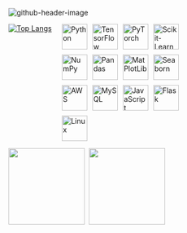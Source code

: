 ![github-header-image](https://github.com/user-attachments/assets/ba0e05be-e833-49d7-ad68-3aafc98e37e7)

<!--
**RobCaamano/RobCaamano** is a ✨ _special_ ✨ repository because its `README.md` (this file) appears on your GitHub profile.

Here are some ideas to get you started:

- 🔭 I’m currently working on ...
- 🌱 I’m currently learning ...
- 👯 I’m looking to collaborate on ...
- 🤔 I’m looking for help with ...
- 💬 Ask me about ...
- 📫 How to reach me: ...
- 😄 Pronouns: ...
- ⚡ Fun fact: ...
-->

<div style="display: flex; align-items: flex-start;">
  <!-- Top Langs Image -->
  <a href="https://github.com/anuraghazra/github-readme-stats">
    <img src="https://github-readme-stats.vercel.app/api/top-langs/?username=robcaamano&exclude_repo=MLP-vs-CNN-Federal-Reserve-Economic-Data,ResNet50-CNN-Visualization-and-Transfer-Learning&title_color=FFFFFF&bg_color=259890&text_color=FFFFFF" alt="Top Langs" style="margin-right: 20px;">
  </a>

  <!-- Language List -->
  <div style="display: grid; grid-template-columns: repeat(4, 50px); grid-gap: 10px;">
    <a href="https://www.python.org/" target="_blank"><img src="https://github.com/user-attachments/assets/541f485d-cdef-4f2d-8242-62abc389171d" width="50" alt="Python"></a>
    <a href="https://www.tensorflow.org/" target="_blank"><img src="https://github.com/user-attachments/assets/69fee0f9-41a9-4a06-b5b6-53f07a317d5f" width="50" alt="TensorFlow"></a>
    <a href="https://pytorch.org/" target="_blank"><img src="https://github.com/user-attachments/assets/d5ecabcf-b574-4a51-9d7f-196a459ba8b9" width="50" alt="PyTorch"></a>
    <a href="https://scikit-learn.org/" target="_blank"><img src="https://github.com/user-attachments/assets/2eb95675-c8d8-492f-9651-285eb78797c4" width="50" alt="Scikit-Learn"></a>
    <a href="https://numpy.org/" target="_blank"><img src="https://github.com/user-attachments/assets/d7a29e2f-8a31-4b99-9880-095bd8c937f4" width="50" alt="NumPy"></a>
    <a href="https://pandas.pydata.org/" target="_blank"><img src="https://github.com/user-attachments/assets/81218bc3-6197-4f8c-b4d5-c0641a1e4368" width="50" alt="Pandas"></a>
    <a href="https://matplotlib.org/" target="_blank"><img src="https://github.com/user-attachments/assets/b8843f0d-c38c-4f8d-b1e9-d33488b73c63" width="50" alt="MatPlotLib"></a>
    <a href="https://seaborn.pydata.org/" target="_blank"><img src="https://github.com/user-attachments/assets/ffabc205-258b-47bd-b99e-9a72659bff36" width="50" alt="Seaborn"></a>
    <a href="https://aws.amazon.com/" target="_blank"><img src="https://github.com/user-attachments/assets/5c744fea-55d6-4a3c-8474-c41699bed173" width="50" alt="AWS"></a>
    <a href="https://www.mysql.com/" target="_blank"><img src="https://github.com/user-attachments/assets/84861878-7327-4ff5-8fdd-25b3126f3b4c" width="50" alt="MySQL"></a>
    <a href="https://www.javascript.com/" target="_blank"><img src="https://github.com/user-attachments/assets/b1931413-e17c-48d8-b28d-89ae925ecf67" width="50" alt="JavaScript"></a>
    <a href="https://flask.palletsprojects.com/" target="_blank"><img src="https://github.com/user-attachments/assets/d1a32d03-6311-4132-a08c-9e57fb56eaef" width="50" alt="Flask"></a>
    <a href="https://www.linux.org/" target="_blank"><img src="https://github.com/user-attachments/assets/1bcb195d-814b-41cf-900e-8323d3d7a2a6" width="50" alt="Linux"></a>
  </div>
</div>


<a href="https://github.com/user-attachments/files/16488801/Roberto.Caamano.Resume.pdf"><img src="https://github.com/user-attachments/assets/eb73476e-b6b1-4f50-8e1a-d10fa4e6a216" width="150"></a>&nbsp;&nbsp;<a href="https://www.linkedin.com/in/robcaamano/"><img src="https://github.com/user-attachments/assets/28b41ff3-d552-44c6-8fe4-a0e980c41407" width="150"></a>
